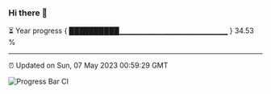 ### Hi there 👋

⏳ Year progress { ██████████▁▁▁▁▁▁▁▁▁▁▁▁▁▁▁▁▁▁▁▁ } 34.53 %

---

⏰ Updated on Sun, 07 May 2023 00:59:29 GMT

![Progress Bar CI](https://github.com/liununu/liununu/workflows/Progress%20Bar%20CI/badge.svg)
